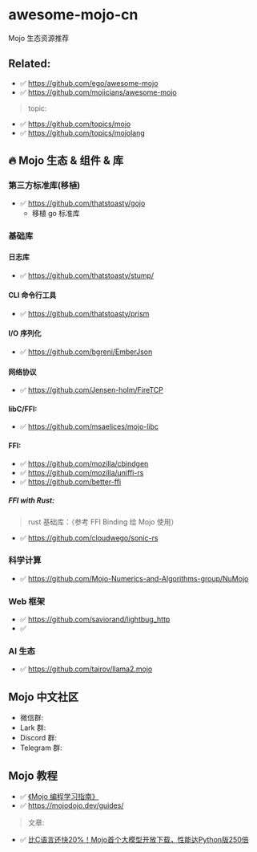 # awesome-mojo-cn

Mojo 生态资源推荐

## Related:

- ✅ https://github.com/ego/awesome-mojo
- ✅ https://github.com/mojicians/awesome-mojo

> topic:

- ✅ https://github.com/topics/mojo
- ✅ https://github.com/topics/mojolang


## 🔥 Mojo 生态 & 组件 & 库


### 第三方标准库(移植)

- ✅ https://github.com/thatstoasty/gojo
    - 移植 go 标准库

### 基础库

#### 日志库

- ✅ https://github.com/thatstoasty/stump/

#### CLI 命令行工具

- ✅ https://github.com/thatstoasty/prism

#### I/O 序列化

- ✅ https://github.com/bgreni/EmberJson

#### 网络协议

- ✅ https://github.com/Jensen-holm/FireTCP

#### libC/FFI:

- ✅ https://github.com/msaelices/mojo-libc

#### FFI:

- ✅ https://github.com/mozilla/cbindgen
- ✅ https://github.com/mozilla/uniffi-rs
- ✅ https://github.com/better-ffi

##### FFI with Rust:

> rust 基础库：（参考 FFI Binding 给 Mojo 使用）

- ✅ https://github.com/cloudwego/sonic-rs


### 科学计算

- ✅ https://github.com/Mojo-Numerics-and-Algorithms-group/NuMojo


### Web 框架

- ✅ https://github.com/saviorand/lightbug_http
- ✅ 

### AI 生态

- ✅ https://github.com/tairov/llama2.mojo

## Mojo 中文社区

- 微信群:
- Lark 群:
- Discord 群:
- Telegram 群:


## Mojo 教程

- ✅ [《Mojo 编程学习指南》](https://trybetter.larksuite.com/wiki/APobw4BNxiU8JgkwtUpucFD0stc)
- ✅ https://mojodojo.dev/guides/


> 文章:

- ✅ [比C语言还快20%！Mojo首个大模型开放下载，性能达Python版250倍](https://mp.weixin.qq.com/s/_tfMPdaIo6LPDcTXqpy4xw)
